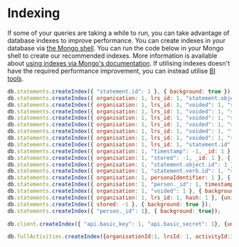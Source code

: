 ---
---

# Indexing
If some of your queries are taking a while to run, you can take advantage of database indexes to improve performance. You can create indexes in your database via [the Mongo shell](https://docs.mongodb.com/manual/mongo/). You can run the code below in your Mongo shell to create our recommended indexes. More information is available about [using indexes via Mongo's documentation](https://docs.mongodb.com/manual/indexes/). If utilising indexes doesn't have the required performance improvement, you can instead utilise [BI tools](../guides-retrieving).

```js
db.statements.createIndex({ "statement.id": 1 }, { background: true });
db.statements.createIndex({ organisation: 1, lrs_id: 1, "statement.object.id": 1, "statement.object.objectType": 1 }, { background: true });
db.statements.createIndex({ organisation: 1, lrs_id: 1, "voided": 1, "statement.verb.id": 1, "statement.object.objectType": 1 }, { background: true });
db.statements.createIndex({ organisation: 1, lrs_id: 1, "voided": 1, "statement.verb.id": 1, "statement.object.id" }, { background: true });
db.statements.createIndex({ organisation: 1, lrs_id: 1, "voided": 1, "statement.actor.mbox": 1 }, { background: true });
db.statements.createIndex({ organisation: 1, lrs_id: 1, "voided": 1, "statement.actor.account.name": 1, "statement.actor.account.homePage": 1 }, { background: true });
db.statements.createIndex({ organisation: 1, lrs_id: 1, "voided": 1, "timestamp": -1, _id: -1 }, { background: true });
db.statements.createIndex({ organisation: 1, lrs_id: 1, "voided": 1, "stored": -1, _id: -1 }, { background: true });
db.statements.createIndex({ organisation: 1, lrs_id: 1, "statement.id": 1 }, { background: true });
db.statements.createIndex({ organisation: 1, "timestamp": -1, _id: 1 }, { background: true });
db.statements.createIndex({ organisation: 1, "stored": -1, _id: 1 }, { background: true });
db.statements.createIndex({ organisation: 1, "statement.object.id": 1 }, { background: true });
db.statements.createIndex({ organisation: 1, "statement.verb.id": 1, "statement.object.id" }, { background: true });
db.statements.createIndex({ organisation: 1, personaIdentifier: 1 }, { background: true });
db.statements.createIndex({ organisation: 1, "person._id": 1, timestamp: -1 }, { background: true });
db.statements.createIndex({ organisation: 1, "voided": 1 }, { background: true });
db.statements.createIndex({ organisation: 1, lrs_id: 1, hash: 1 }, {unique: true, background: true});
db.statements.createIndex({ stored: -1 }, { background: true });
db.statements.createIndex({ "person._id": 1}, { background: true});

db.client.createIndex({ "api.basic_key": 1, "api.basic_secret": 1}, {unique: true, background: true})

db.fullActivities.createIndex({organisationId:1, lrsId: 1, activityId:1}, {background:true})
```
